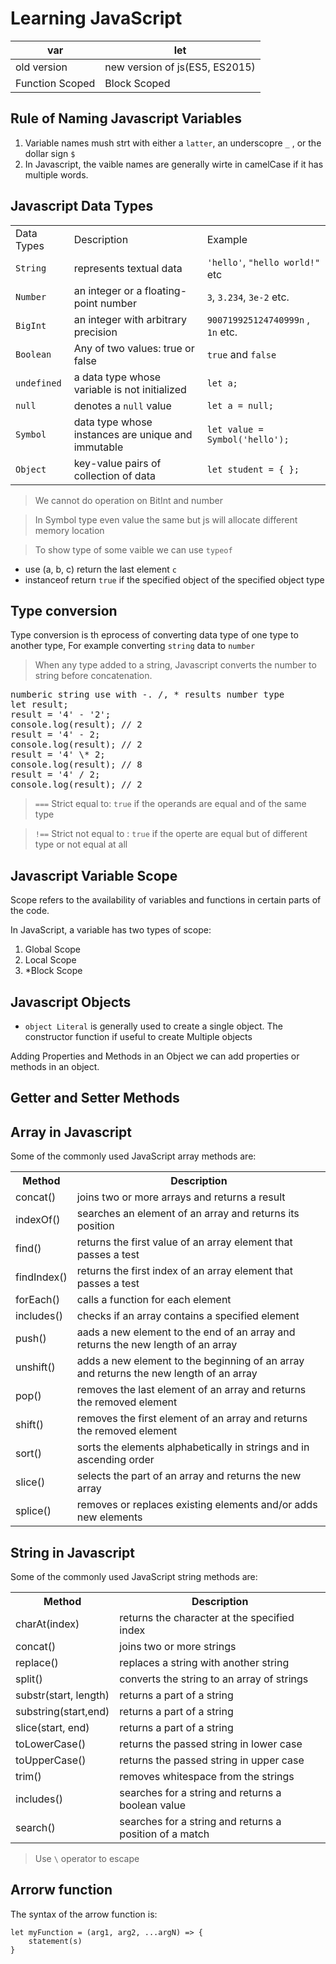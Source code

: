 # Learning JavaScript

| var             | let                            |
| --------------- | ------------------------------ |
| old version     | new version of js(ES5, ES2015) |
| Function Scoped | Block Scoped                   |

## Rule of Naming Javascript Variables

1. Variable names mush strt with either a `latter`, an underscopre `_` , or the dollar sign `$`
2. In Javascript, the vaible names are generally wirte in camelCase if it has multiple words.

## Javascript Data Types

<div class="table-responsive" bis_skin_checked="1"
>
	<table border="0">
		<tbody>
			<tr>
				<td>Data Types</td>
				<td>Description</td>
				<td>Example</td>
			</tr>
			<tr>
				<td><code>String</code></td>
				<td>represents textual data</td>
				<td><code>'hello'</code>, <code>"hello world!"</code> etc</td>
			</tr>
			<tr>
				<td><code>Number</code></td>
				<td>an integer or a floating-point number</td>
				<td><code>3</code>, <code>3.234</code>, <code>3e-2</code> etc.</td>
			</tr>
			<tr>
				<td><code>BigInt</code></td>
				<td>an integer with arbitrary precision</td>
				<td><code>900719925124740999n</code> , <code>1n</code> etc.</td>
			</tr>
			<tr>
				<td><code>Boolean</code></td>
				<td>Any of two values: true or false</td>
				<td><code>true</code> and <code>false</code></td>
			</tr>
			<tr>
				<td><code>undefined</code></td>
				<td>a data type whose variable is not initialized</td>
				<td><code>let a;</code></td>
			</tr>
			<tr>
				<td><code>null</code></td>
				<td>denotes a <code>null</code> value</td>
				<td><code>let a = null;</code></td>
			</tr>
			<tr>
				<td><code>Symbol</code></td>
				<td>data type whose instances are unique and immutable</td>
				<td><code>let value = Symbol('hello');</code></td>
			</tr>
			<tr>
				<td><code>Object</code></td>
				<td>key-value pairs of collection of data</td>
				<td><code>let student = { };</code></td>
			</tr>
		</tbody>
	</table>
</div>

> We cannot do operation on BitInt and number

> In Symbol type even value the same but js will allocate different memory location

> To show type of some vaible we can use `typeof`

- use (a, b, c) return the last element `c`
- instanceof return `true` if the specified object of the specified object type

## Type conversion

Type conversion is th eprocess of converting data type of one type to another type, For example converting `string` data to `number`

> When any type added to a string, Javascript converts the number to string before concatenation.

<div>
<div class="code-editor" bis_skin_checked="1">
<div class="code-editor__area" bis_skin_checked="1"><pre 
<span>numberic string use with -. /, * results number type</span>
<span class="hljs-keyword">let</span> result;
result = <span class="hljs-string">'4'</span> - <span class="hljs-string">'2'</span>;
<span class="hljs-built_in">console</span>.log(result); <span class="hljs-comment">// 2</span>
result = <span class="hljs-string">'4'</span> - <span class="hljs-number">2</span>;
<span class="hljs-built_in">console</span>.log(result); <span class="hljs-comment">// 2</span>
result = <span class="hljs-string">'4'</span> \* <span class="hljs-number">2</span>;
<span class="hljs-built_in">console</span>.log(result); <span class="hljs-comment">// 8</span>
result = <span class="hljs-string">'4'</span> / <span class="hljs-number">2</span>;
<span class="hljs-built_in">console</span>.log(result); <span class="hljs-comment">// 2</span></code></pre></div></div><div class="code-editor__action" bis_skin_checked="1">
</div>
</div>

> `===` Strict equal to: `true` if the operands are equal and of the same type

> `!==` Strict not equal to : `true` if the operte are equal but of different type or not equal at all

## Javascript Variable Scope

Scope refers to the availability of variables and functions in certain parts of the code.

In JavaScript, a variable has two types of scope:

1. Global Scope
2. Local Scope
3. \*Block Scope

## Javascript Objects

- `object Literal` is generally used to create a single object. The constructor function if useful to create Multiple objects

Adding Properties and Methods in an Object
we can add properties or methods in an object.

## Getter and Setter Methods

## Array in Javascript

Some of the commonly used JavaScript array methods are:

<div class="table-responsive" bis_skin_checked="1">
	<table border="0">
		<tbody>
			<tr>
				<th>Method</th>
				<th>Description</th>
			</tr>
			<tr>
				<td>concat()</td>
				<td>joins two or more arrays and returns a result</td>
			</tr>
			<tr>
				<td>indexOf()</td>
				<td>searches an element of an array and returns its position</td>
			</tr>
			<tr>
				<td>find()</td>
				<td>returns the first value of an array element that passes a test</td>
			</tr>
			<tr>
				<td>findIndex()</td>
				<td>returns the first index of an array element that passes a test</td>
			</tr>
			<tr>
				<td>forEach()</td>
				<td>calls a function for each element</td>
			</tr>
			<tr>
				<td>includes()</td>
				<td>checks if an array contains a specified element</td>
			</tr>
			<tr>
				<td>push()</td>
				<td>aads a new element to the end of an array and returns the new length of an array</td>
			</tr>
			<tr>
				<td>unshift()</td>
				<td>adds a new element to the beginning of an array and returns the new length of an array</td>
			</tr>
			<tr>
				<td>pop()</td>
				<td>removes the last element of an array and returns the removed element</td>
			</tr>
			<tr>
				<td>shift()</td>
				<td>removes the first element of an array and returns the removed element</td>
			</tr>
			<tr>
				<td>sort()</td>
				<td>sorts the elements alphabetically in strings and in ascending order</td>
			</tr>
			<tr>
				<td>slice()</td>
				<td>selects the part of an array and returns the new array</td>
			</tr>
			<tr>
				<td>splice()</td>
				<td>removes or replaces existing elements and/or adds new elements</td>
			</tr>
		</tbody>
	</table>
</div>

## String in Javascript

Some of the commonly used JavaScript string methods are:

<div class="table-responsive" bis_skin_checked="1">
	<table border="0">
		<tbody>
			<tr>
				<th>Method</th>
				<th>Description</th>
			</tr>
			<tr>
				<td>charAt(index)</td>
				<td>returns the character at the specified index</td>
			</tr>
			<tr>
				<td>concat()</td>
				<td>joins two or more strings</td>
			</tr>
			<tr>
				<td>replace()</td>
				<td>replaces a string with another string</td>
			</tr>
			<tr>
				<td>split()</td>
				<td>converts the string to an array of strings</td>
			</tr>
			<tr>
				<td>substr(start, length)</td>
				<td>returns a part of a string</td>
			</tr>
			<tr>
				<td>substring(start,end)</td>
				<td>returns a part of a string</td>
			</tr>
			<tr>
				<td>slice(start, end)</td>
				<td>returns a part of a string</td>
			</tr>
			<tr>
				<td>toLowerCase()</td>
				<td>returns the passed string in lower case</td>
			</tr>
			<tr>
				<td>toUpperCase()</td>
				<td>returns the passed string in upper case</td>
			</tr>
			<tr>
				<td>trim()</td>
				<td>removes whitespace from the strings</td>
			</tr>
			<tr>
				<td>includes()</td>
				<td>searches for a string and returns a boolean value</td>
			</tr>
			<tr>
				<td>search()</td>
				<td>searches for a string and returns a position of a match</td>
			</tr>
		</tbody>
	</table>
</div>

> Use `\` operator to escape

## Arrorw function

The syntax of the arrow function is:

<pre style="max-height: 600px;"><code class="javascript hljs"><span class="hljs-keyword">let</span> myFunction = <span class="hljs-function">(<span class="hljs-params">arg1, arg2, ...argN</span>) =&gt;</span> {
    statement(s)
}</code></pre>
